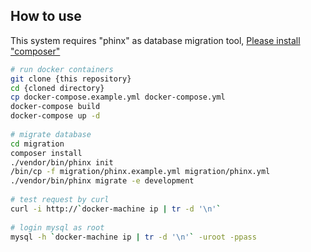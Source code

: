 ## How to use

This system requires "phinx" as database migration tool, [Please install "composer"](http://qiita.com/CatCable/items/02364adacf36410f449e)

```bash
# run docker containers
git clone {this repository}
cd {cloned directory}
cp docker-compose.example.yml docker-compose.yml
docker-compose build
docker-compose up -d
 
# migrate database
cd migration
composer install
./vendor/bin/phinx init 
/bin/cp -f migration/phinx.example.yml migration/phinx.yml
./vendor/bin/phinx migrate -e development
 
# test request by curl
curl -i http://`docker-machine ip | tr -d '\n'`
 
# login mysql as root
mysql -h `docker-machine ip | tr -d '\n'` -uroot -ppass
```
